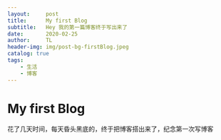```yaml
---
layout:     post
title:      My first Blog
subtitle:   Hey 我的第一篇博客终于写出来了
date:       2020-02-25
author:     TL
header-img: img/post-bg-firstBlog.jpeg
catalog: true
tags:
    - 生活
    - 博客
---
```


# My first Blog

花了几天时间，每天昏头黑底的，终于把博客搭出来了，纪念第一次写博客



